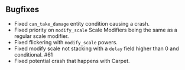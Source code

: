 ## Bugfixes
- Fixed `can_take_damage` entity condition causing a crash.
- Fixed priority on `modify_scale` Scale Modifiers being the same as a regular scale modifier.
- Fixed flickering with `modify_scale` powers.
- Fixed modify scale not stacking with a `delay` field higher than 0 and conditional. #61
- Fixed potential crash that happens with Carpet.
